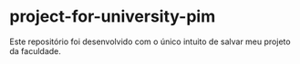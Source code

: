 # project-for-university-pim
Este repositório foi desenvolvido com o único intuito de salvar meu projeto da faculdade.
